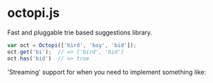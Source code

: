 # octopi.js

Fast and pluggable trie based suggestions library.

```js
var oct = Octopi(['bird', 'boy', 'bid']);
oct.get('bi');  // => ['bird', 'bid']
oct.has('bid')  // => true
```

'Streaming' support for when you need to implement
something like:
